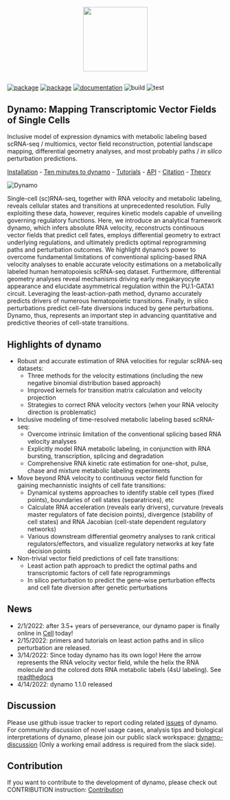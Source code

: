 <p align="center">
  <img height="150" src="https://dynamo-release.readthedocs.io/en/latest/_static/logo_with_word.png" />
</p>

##

[![package](https://github.com/aristoteleo/dynamo-release/workflows/Python%20package/badge.svg)](https://github.com/aristoteleo/dynamo-release/runs/950435412) 
[![package](https://github.com/aristoteleo/dynamo-release/workflows/Upload%20Python%20Package/badge.svg)](https://pypi.org/project/dynamo-release/) 
[![documentation](https://readthedocs.org/projects/dynamo-release/badge/?version=latest)](https://dynamo-release.readthedocs.io/en/latest/)
![build](https://github.com/aristoteleo/dynamo-release/actions/workflows/python-package.yml/badge.svg)
![test](https://github.com/aristoteleo/dynamo-release/actions/workflows/python-plain-run-test.yml/badge.svg)


## **Dynamo**: Mapping Transcriptomic Vector Fields of Single Cells

Inclusive model of expression dynamics with metabolic labeling based scRNA-seq / multiomics, vector field reconstruction, potential landscape mapping, differential geometry analyses, and most probably paths / *in silico* perturbation predictions.

[Installation](https://dynamo-release.readthedocs.io/en/latest/ten_minutes_to_dynamo.html#how-to-install) - [Ten minutes to dynamo](https://dynamo-release.readthedocs.io/en/latest/ten_minutes_to_dynamo.html) - [Tutorials](https://dynamo-release.readthedocs.io/en/latest/notebooks/Differential_geometry.html) - [API](https://dynamo-release.readthedocs.io/en/latest/API.html) - [Citation](https://www.biorxiv.org/content/10.1101/696724v2) - [Theory](https://dynamo-release.readthedocs.io/en/latest/notebooks/Primer.html)

![Dynamo](https://user-images.githubusercontent.com/7456281/152110270-7ee1b0ed-1205-495d-9d65-59c7984d2fa2.png)

Single-cell (sc)RNA-seq, together with RNA velocity and metabolic labeling, reveals cellular states and transitions at unprecedented resolution. Fully exploiting these data, however, requires kinetic models capable of unveiling governing regulatory functions. Here, we introduce an analytical framework dynamo, which infers absolute RNA velocity, reconstructs continuous vector fields that predict cell fates, employs differential geometry to extract underlying regulations, and ultimately predicts optimal reprogramming paths and perturbation outcomes. We highlight dynamo’s power to overcome fundamental limitations of conventional splicing-based RNA velocity analyses to enable accurate velocity estimations on a metabolically labeled human hematopoiesis scRNA-seq dataset. Furthermore, differential geometry analyses reveal mechanisms driving early megakaryocyte appearance and elucidate asymmetrical regulation within the PU.1-GATA1 circuit. Leveraging the least-action-path method, dynamo accurately predicts drivers of numerous hematopoietic transitions. Finally, in silico perturbations predict cell-fate diversions induced by gene perturbations. Dynamo, thus, represents an important step in advancing quantitative and predictive theories of cell-state transitions.

## Highlights of dynamo
* Robust and accurate estimation of RNA velocities for regular scRNA-seq datasets:
    * Three methods for the velocity estimations (including the new negative binomial distribution based approach)
    * Improved kernels for transition matrix calculation and velocity projection 
    * Strategies to correct RNA velocity vectors (when your RNA velocity direction is problematic) 
* Inclusive modeling of time-resolved metabolic labeling based scRNA-seq:
    * Overcome intrinsic limitation of the conventional splicing based RNA velocity analyses
    * Explicitly model RNA metabolic labeling, in conjunction with RNA bursting, transcription, splicing and degradation
    * Comprehensive RNA kinetic rate estimation for one-shot, pulse, chase and mixture metabolic labeling experiments
* Move beyond RNA velocity to continuous vector field function for gaining mechannistic insights of cell fate transitions:
    * Dynamical systems approaches to identify stable cell types (fixed points), boundaries of cell states (separatrices), etc
    * Calculate RNA acceleration (reveals early drivers), curvature (reveals master regulators of fate decision points), divergence (stability of cell states) and RNA Jacobian (cell-state dependent regulatory networks) 
    * Various downstream differential geometry analyses to rank critical regulators/effectors,  and visualize regulatory networks at key fate decision points    
* Non-trivial vector field predictions of cell fate transitions:
    * Least action path approach to predict the optimal paths and transcriptomic factors of cell fate reprogrammings
    * In silico perturbation to predict the gene-wise perturbation effects and cell fate diversion after genetic perturbations

## News
* 2/1/2022: after 3.5+ years of perseverance, our dynamo paper is finally online in [Cell](https://www.sciencedirect.com/science/article/pii/S0092867421015774#tbl1) today!
* 2/15/2022: primers and tutorials on least action paths and in silico perturbation are released.
* 3/14/2022: Since today dynamo has its own logo! Here the arrow represents the RNA velocity vector field, while the helix the RNA molecule and the colored dots RNA metabolic labels (4sU labeling). See [readthedocs](https://dynamo-release.readthedocs.io/en/latest/index.html)
* 4/14/2022: dynamo 1.1.0 released

## Discussion 
Please use github issue tracker to report coding related [issues](https://github.com/aristoteleo/dynamo-release/issues) of dynamo. For community discussion of novel usage cases, analysis tips and biological interpretations of dynamo, please join our public slack workspace: [dynamo-discussion](https://join.slack.com/t/dynamo-discussionhq/shared_invite/zt-itnzjdxs-PV~C3Hr9uOArHZcmv622Kg) (Only a working email address is required from the slack side). 

## Contribution 
If you want to contribute to the development of dynamo, please check out CONTRIBUTION instruction: [Contribution](https://github.com/aristoteleo/dynamo-release/blob/master/CONTRIBUTING.md)
